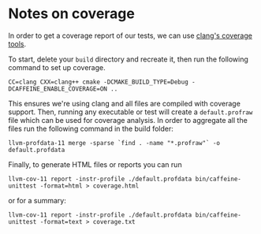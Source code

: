 # Notes on coverage

In order to get a coverage report of our tests, we can use
[clang's coverage tools](https://clang.llvm.org/docs/SourceBasedCodeCoverage.html).

To start, delete your `build` directory and recreate it, then
run the following command to set up coverage.

```
CC=clang CXX=clang++ cmake -DCMAKE_BUILD_TYPE=Debug -DCAFFEINE_ENABLE_COVERAGE=ON ..
```

This ensures we're using clang and all files are compiled with
coverage support. Then, running any executable or test will
create a `default.profraw` file which can be used for coverage
analysis. In order to aggregate all the files run the following
command in the build folder:

```
llvm-profdata-11 merge -sparse `find . -name "*.profraw"` -o default.profdata
```
Finally, to generate HTML files or reports you can run
```
llvm-cov-11 report -instr-profile ./default.profdata bin/caffeine-unittest -format=html > coverage.html
```
or for a summary:
```
llvm-cov-11 report -instr-profile ./default.profdata bin/caffeine-unittest -format=text > coverage.txt
```
